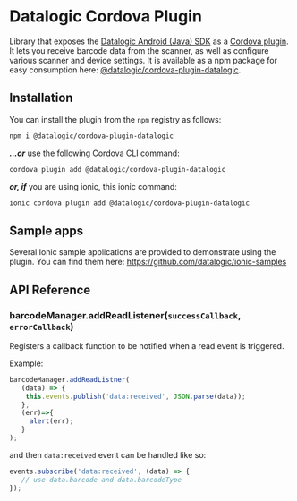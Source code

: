 # Datalogic Cordova Plugin

Library that exposes the [Datalogic Android (Java) SDK](https://github.com/datalogic/datalogic-android-sdk) as a [Cordova plugin](https://cordova.apache.org/plugins/?q=cordova-plugin-datalogic). It lets you receive barcode data from the scanner, as well as configure various scanner and device settings. It is available as a npm package for easy consumption here: [@datalogic/cordova-plugin-datalogic](https://www.npmjs.com/package/@datalogic/cordova-plugin-datalogic).

## Installation

You can install the plugin from the `npm` registry as follows:

```bash
npm i @datalogic/cordova-plugin-datalogic
```

***...or*** use the following Cordova CLI command:

```bash
cordova plugin add @datalogic/cordova-plugin-datalogic
```

***or, if*** you are using ionic, this ionic command:

```bash
ionic cordova plugin add @datalogic/cordova-plugin-datalogic
```

## Sample apps

Several Ionic sample applications are provided to demonstrate using the plugin. You can find them here: https://github.com/datalogic/ionic-samples

## API Reference

### barcodeManager.addReadListener(`successCallback`, `errorCallback`)

Registers a callback function to be notified when a read event is triggered.

Example:

```js
barcodeManager.addReadListner(
   (data) => {
    this.events.publish('data:received', JSON.parse(data));
   },
   (err)=>{
     alert(err);
   }
);
```

and then `data:received` event can be handled like so:

```js
events.subscribe('data:received', (data) => {
   // use data.barcode and data.barcodeType
});
```
